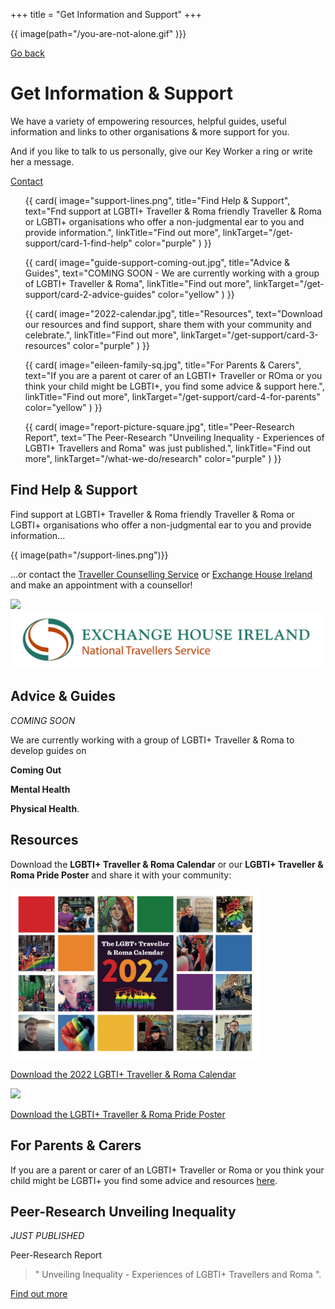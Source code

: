 +++
title = "Get Information and Support"
+++

{{ image(path="/you-are-not-alone.gif" )}}

[Go back](/home)

# Get Information & Support

We have a variety of empowering resources, helpful guides, useful information and links to other organisations & more support for you. 

<div class="narrow-side-column">
    
And if you like to talk to us personally, give our Key Worker a ring or write her a message.
   
<div><a class="button button--blue" href="/contact">Contact</a></div>
<div>

<ul class="card-list">
{{ card(
	image="support-lines.png",
	title="Find Help & Support",
	text="Fnd support at LGBTI+ Traveller & Roma friendly Traveller & Roma or LGBTI+ organisations who offer a non-judgmental ear to you and provide information.",
	linkTitle="Find out more",
	linkTarget="/get-support/card-1-find-help"
	color="purple"
) }}

{{ card(
	image="guide-support-coming-out.jpg",
	title="Advice & Guides",
	text="COMING SOON - We are currently working with a group of LGBTI+ Traveller & Roma",
	linkTitle="Find out more",
	linkTarget="/get-support/card-2-advice-guides"
	color="yellow"
) }}

{{ card(
	image="2022-calendar.jpg",
	title="Resources",
	text="Download our resources and find support, share them with your community and celebrate.",
	linkTitle="Find out more",
	linkTarget="/get-support/card-3-resources"
	color="purple"
) }}

{{ card(
	image="eileen-family-sq.jpg",
	title="For Parents & Carers",
	text="If you are a parent ot carer of an LGBTI+ Traveller or ROma or you think your child might be LGBTI+, you find some advice & support here.",
	linkTitle="Find out more",
	linkTarget="/get-support/card-4-for-parents"
	color="yellow"
) }}

{{ card(
	image="report-picture-square.jpg",
	title="Peer-Research Report",
	text="The Peer-Research "Unveiling Inequality - Experiences of LGBTI+ Travellers and Roma" was just published.",
	linkTitle="Find out more",
	linkTarget="/what-we-do/research"
	color="purple"
) }}

</ul>

## Find Help & Support

Find support at LGBTI+ Traveller & Roma friendly Traveller & Roma or LGBTI+ organisations who offer a non-judgmental ear to you and provide information...

{{ image(path="/support-lines.png")}}

...or contact the [Traveller Counselling Service](https://travellercounselling.ie/) or [Exchange House Ireland](https://www.exchangehouse.ie/services.php) and make an appointment with a counsellor!

<img src="/traveller-counselling-sercvice.bmp" width=200><img src="/exchangehouse-logo.jpg" width=500>

## Advice & Guides

*COMING SOON* 

We are currently working with a group of LGBTI+ Traveller & Roma to develop guides on 

**Coming Out** 

**Mental Health**

**Physical Health**.

## Resources

Download the **LGBTI+ Traveller & Roma Calendar** or our **LGBTI+ Traveller & Roma Pride Poster** and share it with your community:

<img src="/2022-calendar.jpg" width=400>

[Download the 2022 LGBTI+ Traveller & Roma Calendar](/2022-Calendar-LGBTI-Traveller-Roma.pdf)

<img src="/relaunchposter.jpg" width=400>

[Download the LGBTI+ Traveller & Roma Pride Poster](/LGBTI-Trav-and-Roma-Pride-Poster.pdf)

## For Parents & Carers

If you are a parent or carer of an LGBTI+ Traveller or Roma or you think your child might be LGBTI+ you find some advice and resources [here](/for-parents). 

## Peer-Research Unveiling Inequality

*JUST PUBLISHED*

Peer-Research Report 

> " Unveiling Inequality - Experiences of LGBTI+ Travellers and Roma ".

[Find out more](/what-we-do/research)